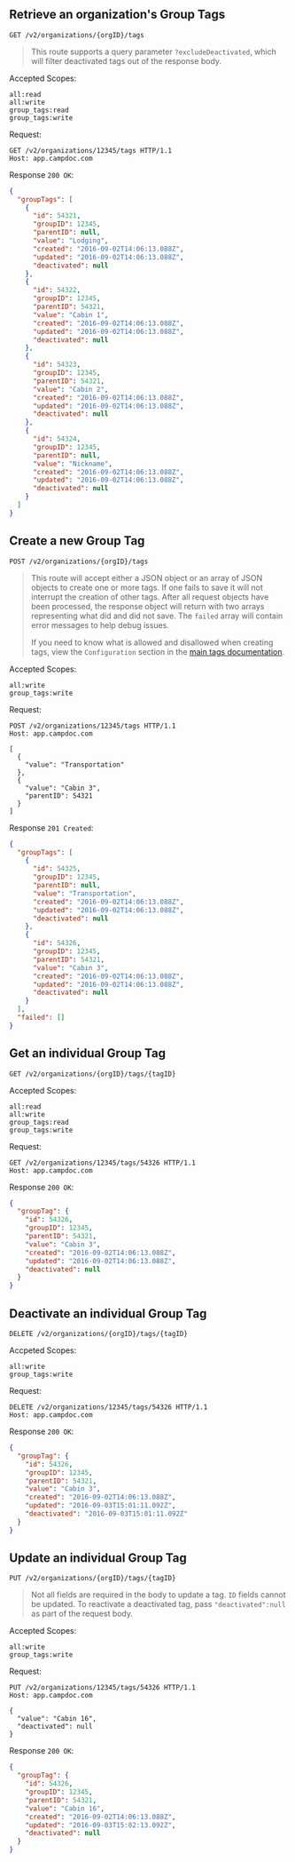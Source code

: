 ## Retrieve an organization's Group Tags

```
GET /v2/organizations/{orgID}/tags
```

> This route supports a query parameter `?excludeDeactivated`, which will filter deactivated tags out of the response body.

Accepted Scopes:
```
all:read
all:write
group_tags:read
group_tags:write
```

Request:
```
GET /v2/organizations/12345/tags HTTP/1.1
Host: app.campdoc.com
```
Response `200 OK`:
```json
{
  "groupTags": [
    {
      "id": 54321,
      "groupID": 12345,
      "parentID": null,
      "value": "Lodging",
      "created": "2016-09-02T14:06:13.088Z",
      "updated": "2016-09-02T14:06:13.088Z",
      "deactivated": null
    },
    {
      "id": 54322,
      "groupID": 12345,
      "parentID": 54321,
      "value": "Cabin 1",
      "created": "2016-09-02T14:06:13.088Z",
      "updated": "2016-09-02T14:06:13.088Z",
      "deactivated": null
    },
    {
      "id": 54323,
      "groupID": 12345,
      "parentID": 54321,
      "value": "Cabin 2",
      "created": "2016-09-02T14:06:13.088Z",
      "updated": "2016-09-02T14:06:13.088Z",
      "deactivated": null
    },
    {
      "id": 54324,
      "groupID": 12345,
      "parentID": null,
      "value": "Nickname",
      "created": "2016-09-02T14:06:13.088Z",
      "updated": "2016-09-02T14:06:13.088Z",
      "deactivated": null
    }
  ]
}
```

## Create a new Group Tag

```
POST /v2/organizations/{orgID}/tags
```

> This route will accept either a JSON object or an array of JSON objects to create one or more tags. If one fails to save it will not interrupt the creation of other tags. After all request objects have been processed, the response object will return with two arrays representing what did and did not save. The `failed` array will contain error messages to help debug issues.
>
> If you need to know what is allowed and disallowed when creating tags, view the `Configuration` section in the [main tags documentation](/v2/chapters/tags-overview.md).

Accepted Scopes:
```
all:write
group_tags:write
```


Request:
```
POST /v2/organizations/12345/tags HTTP/1.1
Host: app.campdoc.com

[
  {
    "value": "Transportation"
  },
  {
    "value": "Cabin 3",
    "parentID": 54321
  }
]
```

Response `201 Created`:
```json
{
  "groupTags": [
    {
      "id": 54325,
      "groupID": 12345,
      "parentID": null,
      "value": "Transportation",
      "created": "2016-09-02T14:06:13.088Z",
      "updated": "2016-09-02T14:06:13.088Z",
      "deactivated": null
    },
    {
      "id": 54326,
      "groupID": 12345,
      "parentID": 54321,
      "value": "Cabin 3",
      "created": "2016-09-02T14:06:13.088Z",
      "updated": "2016-09-02T14:06:13.088Z",
      "deactivated": null
    }
  ],
  "failed": []
}
```
## Get an individual Group Tag

```
GET /v2/organizations/{orgID}/tags/{tagID}
```

Accepted Scopes:
```
all:read
all:write
group_tags:read
group_tags:write
```

Request:
```
GET /v2/organizations/12345/tags/54326 HTTP/1.1
Host: app.campdoc.com
```

Response `200 OK`:
```json
{
  "groupTag": {
    "id": 54326,
    "groupID": 12345,
    "parentID": 54321,
    "value": "Cabin 3",
    "created": "2016-09-02T14:06:13.088Z",
    "updated": "2016-09-02T14:06:13.088Z",
    "deactivated": null
  }
}
```

## Deactivate an individual Group Tag

```
DELETE /v2/organizations/{orgID}/tags/{tagID}
```

Accpeted Scopes:
```
all:write
group_tags:write
```

Request:
```
DELETE /v2/organizations/12345/tags/54326 HTTP/1.1
Host: app.campdoc.com
```

Response `200 OK`:
```json
{
  "groupTag": {
    "id": 54326,
    "groupID": 12345,
    "parentID": 54321,
    "value": "Cabin 3",
    "created": "2016-09-02T14:06:13.088Z",
    "updated": "2016-09-03T15:01:11.092Z",
    "deactivated": "2016-09-03T15:01:11.092Z"
  }
}
```


## Update an individual Group Tag

```
PUT /v2/organizations/{orgID}/tags/{tagID}
```

> Not all fields are required in the body to update a tag. `ID` fields cannot be updated. To reactivate a deactivated tag, pass `"deactivated":null` as part of the request body.

Accepted Scopes:
```
all:write
group_tags:write
```


Request:
```
PUT /v2/organizations/12345/tags/54326 HTTP/1.1
Host: app.campdoc.com

{
  "value": "Cabin 16",
  "deactivated": null
}
```

Response `200 OK`:
```json
{
  "groupTag": {
    "id": 54326,
    "groupID": 12345,
    "parentID": 54321,
    "value": "Cabin 16",
    "created": "2016-09-02T14:06:13.088Z",
    "updated": "2016-09-03T15:02:13.092Z",
    "deactivated": null
  }
}
```

